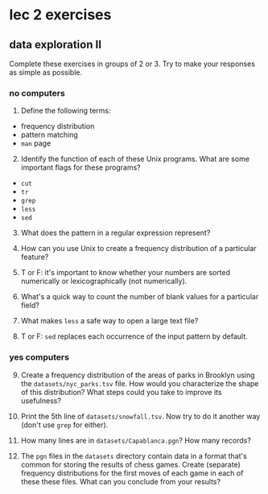 <!-- author: Jason Dolatshahi -->

# lec 2 exercises
## data exploration II

Complete these exercises in groups of 2 or 3. Try to make your responses as
simple as possible.

### no computers

1) Define the following terms:
- frequency distribution
- pattern matching
- `man` page

2) Identify the function of each of these Unix programs. What are some
important flags for these programs?
- `cut`
- `tr`
- `grep`
- `less`
- `sed`

3) What does the pattern in a regular expression represent?

4) How can you use Unix to create a frequency distribution of a particular
feature?

5) T or F: it's important to know whether your numbers are sorted numerically
or lexicographically (not numerically).

6) What's a quick way to count the number of blank values for a particular
field?

7) What makes `less` a safe way to open a large text file?

8) T or F: `sed` replaces each occurrence of the input pattern by default.

### yes computers

9) Create a frequency distribution of the areas of parks in Brooklyn using the
`datasets/nyc_parks.tsv` file. How would you characterize the shape of this
distribution? What steps could you take to improve its usefulness?

10) Print the 5th line of `datasets/snowfall.tsv`. Now try to do it another
way (don't use `grep` for either).

11) How many lines are in `datasets/Capablanca.pgn`? How many records?

12) The `pgn` files in the `datasets` directory contain data in a format that's
common for storing the results of chess games. Create (separate) frequency distributions
for the first moves of each game in each of these these files. What can you
conclude from your results?
